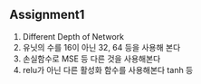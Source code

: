 ## Assignment1

1. Different Depth of Network
2. 유닛의 수를 16이 아닌 32, 64 등을 사용해 본다
3. 손실함수로 MSE 등 다른 것을 사용해본다
4. relu가 아닌 다른 활성화 함수를 사용해본다 tanh 등
